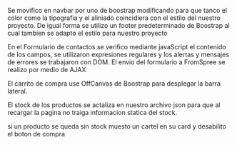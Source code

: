 Se movifico en navbar por uno de boostrap modificando para que tanco el color como la tipografia y el aliniado coincidiera con el estilo del nuestro proyecto.
De igual forma se utilizo un footer predeterminado de Boostrap al cual tambien se adapto el estilo para nuestro proyecto

En el Formulario de contactos se verifico mediante javaScript el contenido de los campos, se utilizaron expresiones regulares y los alertas y mensajes de errores se trabajaron con DOM. 
El envio del formulario a FromSpree se realizo por medio de AJAX

El carrito de compra use OffCanvas de Boostrap para desplegar la barra lateral. 

El stock de los productos se actaliza en nuestro archivo json para que al recargar la pagina no traiga informacion statica del stock.

si un producto se queda sin stock muesto un cartel en su card y desabilito el boton de compra
